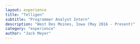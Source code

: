 ```yaml
---
layout: experience
title: "Telligen"
subtitle: "Programmer Analyst Intern"
description: "West Des Moines, Iowa (May 2016 - Present)"
category: "experience"
author: "Jack Meyer"
---
```

<!-- Start Writing Below in Markdown -->

